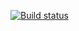 [![Build status](https://ci.appveyor.com/api/projects/status/jboml64v94i5q5p8?svg=true)](https://ci.appveyor.com/project/Ginnyelf/postman-echo)
